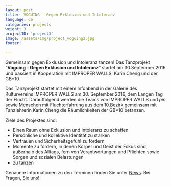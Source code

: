 ```yaml
---
layout: post
title:  VOGUING - Gegen Exklusion und Intoleranz
language: de
categories: projects
weight: 3
projectID: 'project3'
image: /assets/img/project_voguing2.jpg
footer:

---
```


Gemeinsam gegen Exklusion und Intoleranz tanzen! Das Tanzprojekt “**Voguing - Gegen Exklusion und Intoleranz**” startet am 30.September 2016 und passiert in Kooperation mit IMPROPER WALLS, Karin Cheng und der GB*10.

Das Tanzprojekt startet mit einem Infoabend in der Galerie des Kulturvereins IMPROPER WALLS am 30. September 2016, dem Langen Tag der Flucht. Darauffolgend werden die Teams von IMPROPER WALLS und *pin* sowie Menschen mit Fluchterfahrung aus dem 10.Bezirk gemeinsam mit Tanzlehrerin Karin Cheng die Räumlichkeiten der GB*10 betanzen.

Ziele des Projektes sind:

+ Einen Raum ohne Exklusion und Intoleranz zu schaffen
+ Persönliche und kollektive Identität zu stärken
+ Vertrauen und Sicherheitsgefühl zu fördern
+ Momente zu fördern, in denen Körper und Geist der Fokus sind, außerhalb des Alltags, fern von Verantwortungen und Pflichten sowie Sorgen und sozialen Belastungen
+ zu tanzen

Genauere Informationen zu den Terminen finden Sie unter <a class='scroll-on-page-link' href='#start'>News</a>. Bei Fragen, <a class='scroll-on-page-link' href='#contact'> Sie uns!
